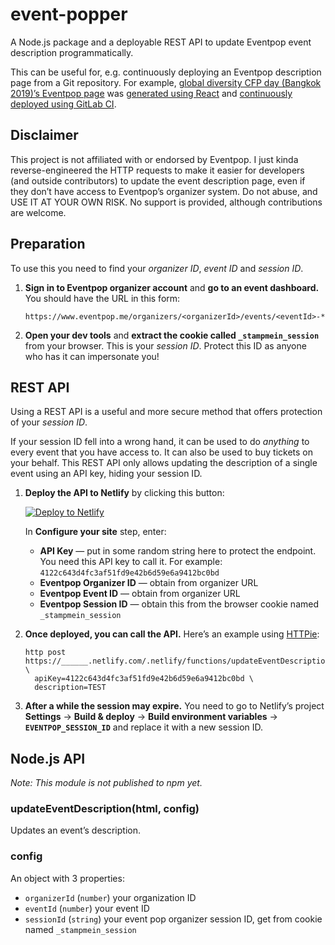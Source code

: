 # event-popper

A Node.js package and a deployable REST API to update Eventpop event
description programmatically.

This can be useful for, e.g. continuously deploying an Eventpop description
page from a Git repository. For example,
[global diversity CFP day (Bangkok 2019)’s Eventpop page](https://www.eventpop.me/e/5302-global-diversity-cfp-day-bangkok-2019)
was
[generated using React](https://gitlab.com/dtinth/gdcd-2019-bangkok/blob/master/EventPop-Description.html)
and
[continuously deployed using GitLab CI](https://gitlab.com/dtinth/gdcd-2019-bangkok/blob/master/.gitlab-ci.yml).

## Disclaimer

This project is not affiliated with or endorsed by Eventpop. I just kinda
reverse-engineered the HTTP requests to make it easier for developers (and
outside contributors) to update the event description page, even if they don’t
have access to Eventpop’s organizer system. Do not abuse, and USE IT AT YOUR
OWN RISK. No support is provided, although contributions are welcome.

## Preparation

To use this you need to find your _organizer ID_, _event ID_ and _session ID_.

1. **Sign in to Eventpop organizer account** and **go to an event dashboard.**
   You should have the URL in this form:

   ```
   https://www.eventpop.me/organizers/<organizerId>/events/<eventId>-*
   ```

2. **Open your dev tools** and **extract the cookie called
   `_stampmein_session`** from your browser. This is your _session ID_. Protect
   this ID as anyone who has it can impersonate you!

## REST API

Using a REST API is a useful and more secure method that offers protection of
your _session ID_.

If your session ID fell into a wrong hand, it can be used to do _anything_ to
every event that you have access to. It can also be used to buy tickets on your
behalf. This REST API only allows updating the description of a single event
using an API key, hiding your session ID.

1. **Deploy the API to Netlify** by clicking this button:

   [![Deploy to Netlify](https://www.netlify.com/img/deploy/button.svg)](https://app.netlify.com/start/deploy?repository=https://github.com/dtinth/event-popper)

   In **Configure your site** step, enter:

   - **API Key** — put in some random string here to protect the endpoint. You
     need this API key to call it. For example:
     `4122c643d4fc3af51fd9e42b6d59e6a9412bc0bd`
   - **Eventpop Organizer ID** — obtain from organizer URL
   - **Eventpop Event ID** — obtain from organizer URL
   - **Eventpop Session ID** — obtain this from the browser cookie named
     `_stampmein_session`

2. **Once deployed, you can call the API.** Here’s an example using
   [HTTPie](https://httpie.org/):

   ```
   http post https://______.netlify.com/.netlify/functions/updateEventDescription \
     apiKey=4122c643d4fc3af51fd9e42b6d59e6a9412bc0bd \
     description=TEST
   ```

3. **After a while the session may expire.** You need to go to Netlify’s project
   **Settings** &rarr; **Build & deploy** &rarr; **Build environment variables**
   &rarr; **`EVENTPOP_SESSION_ID`** and replace it with a new session ID.

## Node.js API

_Note: This module is not published to npm yet._

### updateEventDescription(html, config)

Updates an event’s description.

### config

An object with 3 properties:

- `organizerId` (`number`) your organization ID
- `eventId` (`number`) your event ID
- `sessionId` (`string`) your event pop organizer session ID, get from cookie
  named `_stampmein_session`
